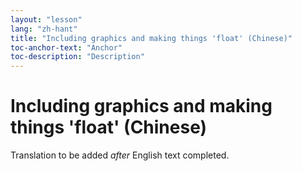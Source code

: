 ```yaml
---
layout: "lesson"
lang: "zh-hant"
title: "Including graphics and making things 'float' (Chinese)"
toc-anchor-text: "Anchor"
toc-description: "Description"
---
```


# Including graphics and making things 'float' (Chinese)

Translation to be added _after_ English text completed.
